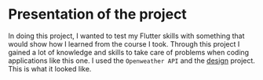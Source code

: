 # Presentation of the project

In doing this project, I wanted to test my Flutter skills with something that would show how I learned from the course I took. Through this project I gained a lot of knowledge and skills to take care of problems when coding applications like this one. I used the `Openweather API` and the [design](https://www.behance.net/gallery/132683011/Weather-forecast-app?tracking_source=search_projects%7Cweather+app) project. This is what it looked like.
